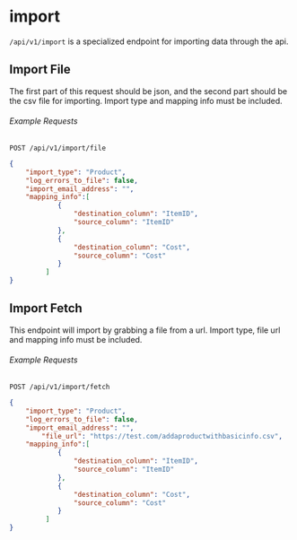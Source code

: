 import
=========

`/api/v1/import` is a specialized endpoint for importing data through the api.

## Import File

The first part of this request should be json, and the second part should be the csv file for importing. Import type and mapping info must be included.  

###### Example Requests

```shell
POST /api/v1/import/file
```

```json
{
	"import_type": "Product",
	"log_errors_to_file": false,
	"import_email_address": "",
	"mapping_info":[ 
            {    
                "destination_column": "ItemID",   
                "source_column": "ItemID"
            },
            {   
                "destination_column": "Cost",    
                "source_column": "Cost"
            }
         ]
}
```

## Import Fetch

This endpoint will import by grabbing a file from a url. Import type, file url and mapping info must be included.  

###### Example Requests

```shell
POST /api/v1/import/fetch
```

```json
{
	"import_type": "Product",
	"log_errors_to_file": false,
	"import_email_address": "",
        "file_url": "https://test.com/addaproductwithbasicinfo.csv",
	"mapping_info":[ 
            {    
                "destination_column": "ItemID",   
                "source_column": "ItemID"
            },
            {   
                "destination_column": "Cost",    
                "source_column": "Cost"
            }
         ]
}
```